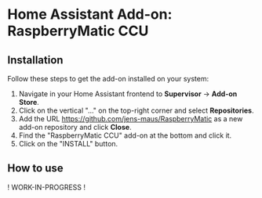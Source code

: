 # Home Assistant Add-on: RaspberryMatic CCU

## Installation

Follow these steps to get the add-on installed on your system:

1. Navigate in your Home Assistant frontend to **Supervisor** -> **Add-on Store**.
2. Click on the vertical "..." on the top-right corner and select **Repositories**.
3. Add the URL https://github.com/jens-maus/RaspberryMatic as a new add-on repository and click **Close**.
4. Find the "RaspberryMatic CCU" add-on at the bottom and click it.
5. Click on the "INSTALL" button.

## How to use

! WORK-IN-PROGRESS !
